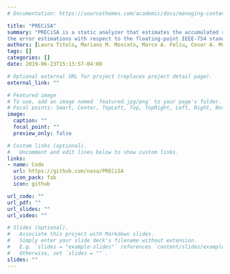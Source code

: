 ```yaml
---
# Documentation: https://sourcethemes.com/academic/docs/managing-content/

title: "PRECiSA"
summary: "PRECiSA is a static analyzer that estimates the accumulated round-off error of floating-point programs.<br> It automatically generates PVS proof certificates that guarantee the correctness of
the error estimations with respect to the floating-point IEEE-754 standard."
authors: [Laura Titolo, Mariano M. Moscato, Marco A. Feliu, Cesar A. Muñoz]
tags: []
categories: []
date: 2019-06-23T15:13:57-04:00

# Optional external URL for project (replaces project detail page).
external_link: ""

# Featured image
# To use, add an image named `featured.jpg/png` to your page's folder.
# Focal points: Smart, Center, TopLeft, Top, TopRight, Left, Right, BottomLeft, Bottom, BottomRight.
image:
  caption: ""
  focal_point: ""
  preview_only: false

# Custom links (optional).
#   Uncomment and edit lines below to show custom links.
links:
- name: Code
  url: https://github.com/nasa/PRECiSA
  icon_pack: fab
  icon: github

url_code: ""
url_pdf: ""
url_slides: ""
url_video: ""

# Slides (optional).
#   Associate this project with Markdown slides.
#   Simply enter your slide deck's filename without extension.
#   E.g. `slides = "example-slides"` references `content/slides/example-slides.md`.
#   Otherwise, set `slides = ""`.
slides: ""
---
```

